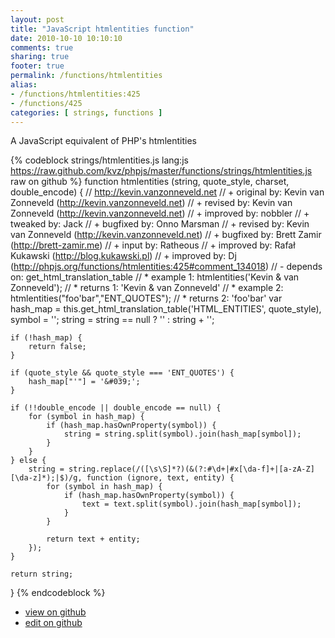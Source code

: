 ```yaml
---
layout: post
title: "JavaScript htmlentities function"
date: 2010-10-10 10:10:10
comments: true
sharing: true
footer: true
permalink: /functions/htmlentities
alias:
- /functions/htmlentities:425
- /functions/425
categories: [ strings, functions ]
---
```

A JavaScript equivalent of PHP's htmlentities
<!-- more -->
{% codeblock strings/htmlentities.js lang:js https://raw.github.com/kvz/phpjs/master/functions/strings/htmlentities.js raw on github %}
function htmlentities (string, quote_style, charset, double_encode) {
    // http://kevin.vanzonneveld.net
    // +   original by: Kevin van Zonneveld (http://kevin.vanzonneveld.net)
    // +    revised by: Kevin van Zonneveld (http://kevin.vanzonneveld.net)
    // +   improved by: nobbler
    // +    tweaked by: Jack
    // +   bugfixed by: Onno Marsman
    // +    revised by: Kevin van Zonneveld (http://kevin.vanzonneveld.net)
    // +    bugfixed by: Brett Zamir (http://brett-zamir.me)
    // +      input by: Ratheous
    // +   improved by: Rafał Kukawski (http://blog.kukawski.pl)
    // +   improved by: Dj (http://phpjs.org/functions/htmlentities:425#comment_134018)
    // -    depends on: get_html_translation_table
    // *     example 1: htmlentities('Kevin & van Zonneveld');
    // *     returns 1: 'Kevin &amp; van Zonneveld'
    // *     example 2: htmlentities("foo'bar","ENT_QUOTES");
    // *     returns 2: 'foo&#039;bar'
    var hash_map = this.get_html_translation_table('HTML_ENTITIES', quote_style),
        symbol = '';
    string = string == null ? '' : string + '';

    if (!hash_map) {
        return false;
    }
    
    if (quote_style && quote_style === 'ENT_QUOTES') {
        hash_map["'"] = '&#039;';
    }
    
    if (!!double_encode || double_encode == null) {
        for (symbol in hash_map) {
            if (hash_map.hasOwnProperty(symbol)) {
                string = string.split(symbol).join(hash_map[symbol]);
            }
        }
    } else {
        string = string.replace(/([\s\S]*?)(&(?:#\d+|#x[\da-f]+|[a-zA-Z][\da-z]*);|$)/g, function (ignore, text, entity) {
            for (symbol in hash_map) {
                if (hash_map.hasOwnProperty(symbol)) {
                    text = text.split(symbol).join(hash_map[symbol]);
                }
            }
            
            return text + entity;
        });
    }

    return string;
}
{% endcodeblock %}
<ul>
 <li><a href="https://github.com/kvz/phpjs/blob/master/functions/strings/htmlentities.js">view on github</a></li>
 <li><a href="https://github.com/kvz/phpjs/edit/master/functions/strings/htmlentities.js">edit on github</a></li>
</ul>
